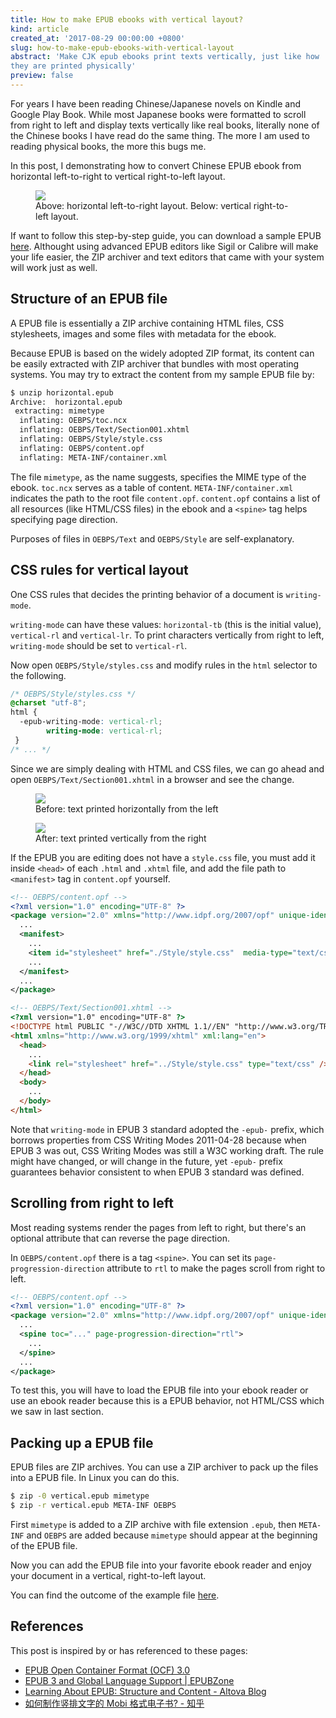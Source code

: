```yaml
---
title: How to make EPUB ebooks with vertical layout?
kind: article
created_at: '2017-08-29 00:00:00 +0800'
slug: how-to-make-epub-ebooks-with-vertical-layout
abstract: 'Make CJK epub ebooks print texts vertically, just like how
they are printed physically'
preview: false
---
```


For years I have been reading Chinese/Japanese novels on Kindle and
Google Play Book. While most Japanese books were formatted to
scroll from right to left and display texts vertically like real
books, literally none of the Chinese books I have read do the same
thing. The more I am used to reading physical books, the more this bugs
me.

In this post, I demonstrating how to convert Chinese EPUB ebook from
horizontal left-to-right to vertical right-to-left layout.

<figure>
<img src='./rl-demo.png' style='max-width: 15em;'/>
<figcaption>Above: horizontal left-to-right layout. Below: vertical
right-to-left layout.</figcaption>
</figure>

If want to follow this step-by-step guide, you can download a sample
EPUB [here](https://github.com/tommyku/vertical-epub/raw/master/static/horizontal.epub).
Althought using advanced EPUB editors like Sigil or Calibre will make your life easier,
the ZIP archiver and text editors that came with your system
will work just as well.

## Structure of an EPUB file

A EPUB file is essentially a ZIP archive containing HTML files, CSS
stylesheets, images and some files with metadata for the ebook.

Because EPUB is based on the widely adopted ZIP format, its content can
be easily extracted with ZIP archiver that bundles with most operating
systems. You may try to extract the content from my sample EPUB file by:

~~~ bash
$ unzip horizontal.epub
Archive:  horizontal.epub
 extracting: mimetype
  inflating: OEBPS/toc.ncx
  inflating: OEBPS/Text/Section001.xhtml
  inflating: OEBPS/Style/style.css
  inflating: OEBPS/content.opf
  inflating: META-INF/container.xml
~~~

The file `mimetype`, as the name suggests, specifies the MIME type of
the ebook. `toc.ncx` serves as a table of content.
`META-INF/container.xml` indicates the path to the root file
`content.opf`. `content.opf` contains a list of all resources (like
HTML/CSS files) in the ebook and a `<spine>` tag helps specifying page
direction.

Purposes of files in `OEBPS/Text` and `OEBPS/Style` are self-explanatory.

## CSS rules for vertical layout

One CSS rules that decides the printing behavior of a
document is `writing-mode`.

`writing-mode` can have these values: `horizontal-tb` (this is the initial value),
`vertical-rl` and `vertical-lr`. To print characters vertically from
right to left, `writing-mode` should be set to `vertical-rl`.

Now open `OEBPS/Style/styles.css` and modify rules in the `html`
selector to the following.

~~~ css
/* OEBPS/Style/styles.css */
@charset "utf-8";
html {
  -epub-writing-mode: vertical-rl;
        writing-mode: vertical-rl;
 }
/* ... */
~~~

Since we are simply dealing with HTML and CSS files, we can go ahead and
open `OEBPS/Text/Section001.xhtml` in a browser and see the change.

<figure>
<img src='./writing-mode-initial.png' style='max-width: 15em;'/>
<figcaption>Before: text printed horizontally from the left</figcaption>
</figure>

<figure>
<img src='./writing-mode-vertical-rl.png' style='max-width: 5em;'/>
<figcaption>After: text printed vertically from the right</figcaption>
</figure>

If the EPUB you are editing does not have a `style.css` file, you
must add it inside `<head>` of each `.html` and `.xhtml` file, and add the file path to
`<manifest>` tag in `content.opf` yourself.

~~~ xml
<!-- OEBPS/content.opf -->
<?xml version="1.0" encoding="UTF-8" ?>
<package version="2.0" xmlns="http://www.idpf.org/2007/opf" unique-identifier="PrimaryID">
  ...
  <manifest>
    ...
    <item id="stylesheet" href="./Style/style.css"  media-type="text/css" />
    ...
  </manifest>
  ...
</package>
~~~

~~~ html
<!-- OEBPS/Text/Section001.xhtml -->
<?xml version="1.0" encoding="UTF-8" ?>
<!DOCTYPE html PUBLIC "-//W3C//DTD XHTML 1.1//EN" "http://www.w3.org/TR/xhtml11/DTD/xhtml11.dtd">
<html xmlns="http://www.w3.org/1999/xhtml" xml:lang="en">
  <head>
    ...
    <link rel="stylesheet" href="../Style/style.css" type="text/css" />
  </head>
  <body>
    ...
  </body>
</html>
~~~

Note that `writing-mode` in EPUB 3 standard adopted the `-epub-` prefix, which
borrows properties from CSS Writing Modes 2011-04-28 because when EPUB 3
was out, CSS Writing Modes was still a W3C working draft. The rule might
have changed, or will change in the future, yet `-epub-` prefix guarantees
behavior consistent to when EPUB 3 standard was defined.

## Scrolling from right to left

Most reading systems render the pages from left to right, but there's an optional
attribute that can reverse the page direction.

In `OEBPS/content.opf` there is a tag `<spine>`. You can set its
`page-progression-direction` attribute to `rtl` to make the pages scroll
from right to left.

~~~ xml
<!-- OEBPS/content.opf -->
<?xml version="1.0" encoding="UTF-8" ?>
<package version="2.0" xmlns="http://www.idpf.org/2007/opf" unique-identifier="PrimaryID">
  ...
  <spine toc="..." page-progression-direction="rtl">
    ...
  </spine>
  ...
</package>
~~~

To test this, you will have to load the EPUB file into your ebook reader
or use an ebook reader because this is a EPUB behavior, not HTML/CSS
which we saw in last section.

## Packing up a EPUB file

EPUB files are ZIP archives. You can use a ZIP archiver to pack up the
files into a EPUB file. In Linux you can do this.

~~~ bash
$ zip -0 vertical.epub mimetype
$ zip -r vertical.epub META-INF OEBPS
~~~

First `mimetype` is added to a ZIP archive with file extension `.epub`,
then `META-INF` and `OEBPS` are added because `mimetype` should appear
at the beginning of the EPUB file.

Now you can add the EPUB file into your favorite ebook reader and enjoy
your document in a vertical, right-to-left layout.

You can find the outcome of the example file [here](https://github.com/tommyku/vertical-epub/raw/master/static/vertical.epub).

## References

This post is inspired by or has referenced to these pages:

- [EPUB Open Container Format (OCF) 3.0](http://www.idpf.org/epub/30/spec/epub30-ocf.html)
- [EPUB 3 and Global Language Support \| EPUBZone](http://epubzone.org/news/epub-3-and-global-language-support)
- [Learning About EPUB: Structure and Content - Altova Blog](https://blog.altova.com/learning-about-epub-structure-and-content/)
- [如何制作竖排文字的 Mobi 格式电子书? - 知乎](https://www.zhihu.com/question/21234737)
